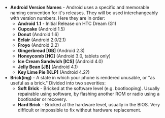 * **Android Version Names** - Android uses a specific and memorable naming convention for it's releases. They will be used interchangeably with version numbers. Here they are in order:
  * **Android 1.1** - Initial Release on HTC Dream (G1)
  * **Cupcake** (Android 1.5)
  * **Donut** (Android 1.6)
  * **Eclair** (Android 2.0/2.1)
  * **Froyo** (Android 2.2)
  * **Gingerbread [GB]** (Android 2.3)
  * **Honeycomb [HC]** (Android 3.0, tablets only)
  * **Ice Cream Sandwich [ICS]** (Android 4.0)
  * **Jelly Bean [JB]** (Android 4.1)
  * **Key Lime Pie [KLP]** (Android 4.2?)
* **Brick(ing)** - A state in which your phone is rendered unusable, or "as useful as a brick." Divided into two severities:
  * **Soft Brick** - Bricked at the software level (e.g. bootlooping). Usually repairable using software, by flashing another ROM or radio using a bootloader or recovery.
  * **Hard Brick** - Bricked at the hardware level, usually in the BIOS. Very difficult or impossible to fix without hardware replacement.